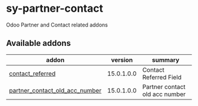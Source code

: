 # sy-partner-contact
Odoo Partner and Contact related addons

[//]: # (addons)

Available addons
----------------
addon | version | summary
--- | --- | ---
[contact_referred](contact_referred/) | 15.0.1.0.0 | Contact Referred Field
[partner_contact_old_acc_number](partner_contact_old_acc_number/) | 15.0.1.0.0 | Partner contact old acc number

[//]: # (end addons)
